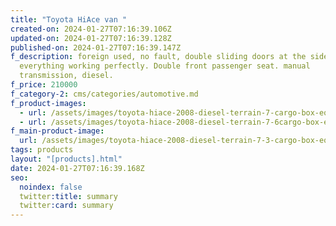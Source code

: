 ```yaml
---
title: "Toyota HiAce van "
created-on: 2024-01-27T07:16:39.106Z
updated-on: 2024-01-27T07:16:39.128Z
published-on: 2024-01-27T07:16:39.147Z
f_description: foreign used, no fault, double sliding doors at the sides,
  everything working perfectly. Double front passenger seat. manual
  transmission, diesel.
f_price: 210000
f_category-2: cms/categories/automotive.md
f_product-images:
  - url: /assets/images/toyota-hiace-2008-diesel-terrain-7-cargo-box-equipment-ghana-22-limited-gotogh.com.jpg
  - url: /assets/images/toyota-hiace-2008-diesel-terrain-7-6cargo-box-equipment-ghana-22-limited-gotogh.com.jpg
f_main-product-image:
  url: /assets/images/toyota-hiace-2008-diesel-terrain-7-3-cargo-box-equipment-ghana-22-limited-gotogh.com.jpg
tags: products
layout: "[products].html"
date: 2024-01-27T07:16:39.168Z
seo:
  noindex: false
  twitter:title: summary
  twitter:card: summary
---
```

